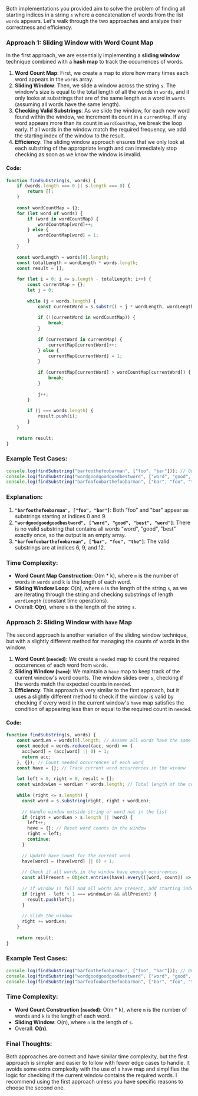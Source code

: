 Both implementations you provided aim to solve the problem of finding all starting indices in a string `s` where a concatenation of words from the list `words` appears. Let's walk through the two approaches and analyze their correctness and efficiency.

### Approach 1: Sliding Window with Word Count Map

In the first approach, we are essentially implementing a **sliding window** technique combined with a **hash map** to track the occurrences of words.

1. **Word Count Map**: First, we create a map to store how many times each word appears in the `words` array.
2. **Sliding Window**: Then, we slide a window across the string `s`. The window's size is equal to the total length of all the words in `words`, and it only looks at substrings that are of the same length as a word in `words` (assuming all words have the same length).
3. **Checking Valid Substrings**: As we slide the window, for each new word found within the window, we increment its count in a `currentMap`. If any word appears more than its count in `wordCountMap`, we break the loop early. If all words in the window match the required frequency, we add the starting index of the window to the result.
4. **Efficiency**: The sliding window approach ensures that we only look at each substring of the appropriate length and can immediately stop checking as soon as we know the window is invalid.

#### Code:

```javascript
function findSubstring(s, words) {
    if (words.length === 0 || s.length === 0) {
        return [];
    }
    
    const wordCountMap = {};
    for (let word of words) {
        if (word in wordCountMap) {
            wordCountMap[word]++;
        } else {
            wordCountMap[word] = 1;
        }
    }
    
    const wordLength = words[0].length;
    const totalLength = wordLength * words.length;
    const result = [];
    
    for (let i = 0; i <= s.length - totalLength; i++) {
        const currentMap = {};
        let j = 0;
        
        while (j < words.length) {
            const currentWord = s.substr(i + j * wordLength, wordLength);
            
            if (!(currentWord in wordCountMap)) {
                break;
            }
            
            if (currentWord in currentMap) {
                currentMap[currentWord]++;
            } else {
                currentMap[currentWord] = 1;
            }
            
            if (currentMap[currentWord] > wordCountMap[currentWord]) {
                break;
            }
            
            j++;
        }
        
        if (j === words.length) {
            result.push(i);
        }
    }
    
    return result;
}
```

### Example Test Cases:

```javascript
console.log(findSubstring("barfoothefoobarman", ["foo", "bar"])); // Output: [0, 9]
console.log(findSubstring("wordgoodgoodgoodbestword", ["word", "good", "best", "word"]));  // Output: []
console.log(findSubstring("barfoofoobarthefoobarman", ["bar", "foo", "the"]));  // Output: [6, 9, 12]
```

### Explanation:

1. **`"barfoothefoobarman", ["foo", "bar"]`**: Both "foo" and "bar" appear as substrings starting at indices 0 and 9.
2. **`"wordgoodgoodgoodbestword", ["word", "good", "best", "word"]`**: There is no valid substring that contains all words "word", "good", "best" exactly once, so the output is an empty array.
3. **`"barfoofoobarthefoobarman", ["bar", "foo", "the"]`**: The valid substrings are at indices 6, 9, and 12.

### Time Complexity:
- **Word Count Map Construction**: O(m * k), where `m` is the number of words in `words` and `k` is the length of each word.
- **Sliding Window Loop**: O(n), where `n` is the length of the string `s`, as we are iterating through the string and checking substrings of length `wordLength` (constant time operations).
- Overall: **O(n)**, where `n` is the length of the string `s`.

### Approach 2: Sliding Window with `have` Map

The second approach is another variation of the sliding window technique, but with a slightly different method for managing the counts of words in the window.

1. **Word Count (`needed`)**: We create a `needed` map to count the required occurrences of each word from `words`.
2. **Sliding Window (`have`)**: We maintain a `have` map to keep track of the current window's word counts. The window slides over `s`, checking if the words match the expected counts in `needed`.
3. **Efficiency**: This approach is very similar to the first approach, but it uses a slightly different method to check if the window is valid by checking if every word in the current window's `have` map satisfies the condition of appearing less than or equal to the required count in `needed`.

#### Code:

```javascript
function findSubstring(s, words) {
    const wordLen = words[0].length; // Assume all words have the same length
    const needed = words.reduce((acc, word) => {
      acc[word] = (acc[word] || 0) + 1;
      return acc;
    }, {}); // Count needed occurrences of each word
    const have = {}; // Track current word occurrences in the window
  
    let left = 0, right = 0, result = [];
    const windowLen = wordLen * words.length; // Total length of the concatenated string
  
    while (right <= s.length) {
      const word = s.substring(right, right + wordLen);
  
      // Handle window outside string or word not in the list
      if (right + wordLen > s.length || !word) {
        left++;
        have = {}; // Reset word counts in the window
        right = left;
        continue;
      }
  
      // Update have count for the current word
      have[word] = (have[word] || 0) + 1;
  
      // Check if all words in the window have enough occurrences
      const allPresent = Object.entries(have).every(([word, count]) => count <= needed[word]);
  
      // If window is full and all words are present, add starting index
      if (right - left + 1 === windowLen && allPresent) {
        result.push(left);
      }
  
      // Slide the window
      right += wordLen;
    }
  
    return result;
}
```

### Example Test Cases:

```javascript
console.log(findSubstring("barfoothefoobarman", ["foo", "bar"])); // Output: [0, 9]
console.log(findSubstring("wordgoodgoodgoodbestword", ["word", "good", "best", "word"]));  // Output: []
console.log(findSubstring("barfoofoobarthefoobarman", ["bar", "foo", "the"]));  // Output: [6, 9, 12]
```

### Time Complexity:
- **Word Count Construction (`needed`)**: O(m * k), where `m` is the number of words and `k` is the length of each word.
- **Sliding Window**: O(n), where `n` is the length of `s`.
- Overall: **O(n)**.

### Final Thoughts:
Both approaches are correct and have similar time complexity, but the first approach is simpler and easier to follow with fewer edge cases to handle. It avoids some extra complexity with the use of a `have` map and simplifies the logic for checking if the current window contains the required words. I recommend using the first approach unless you have specific reasons to choose the second one.


